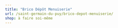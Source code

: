 ```yaml
---
title: "Brico Dépôt Menuiserie"
url: /saint-germain-du-puy/brico-depot-menuiserie/
shop: à faire soi-même
---
```

